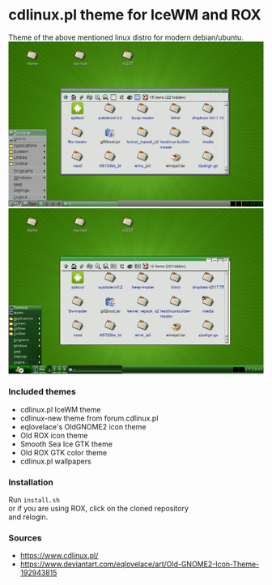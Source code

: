 # cdlinux.pl theme for IceWM and ROX
Theme of the above mentioned linux distro for modern debian/ubuntu.
![screenshot1](screenshots/cdlinux-pl.png?raw=true)
![screenshot2](screenshots/cdlinux-new.png?raw=true)

### Included themes
* cdlinux.pl IceWM theme
* cdlinux-new theme from forum.cdlinux.pl
* eqlovelace's OldGNOME2 icon theme
* Old ROX icon theme
* Smooth Sea Ice GTK theme
* Old ROX GTK color theme
* cdlinux.pl wallpapers

### Installation
Run `install.sh`  
or if you are using ROX, click on the cloned repository  
and relogin.

### Sources
* https://www.cdlinux.pl/
* https://www.deviantart.com/eqlovelace/art/Old-GNOME2-Icon-Theme-192943815
